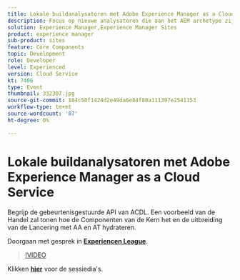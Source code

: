 ```yaml
---
title: Lokale buildanalysatoren met Adobe Experience Manager as a Cloud Service
description: Focus op nieuwe analysatoren die aan het AEM archetype zijn toegevoegd, zodat lokale validaties kunnen worden gereproduceerd die binnen de implementatiepijplijnen van Cloud Manager worden uitgevoerd.
solution: Experience Manager,Experience Manager Sites
product: experience manager
sub-product: sites
feature: Core Components
topic: Development
role: Developer
level: Experienced
version: Cloud Service
kt: 7406
type: Event
thumbnail: 332307.jpg
source-git-commit: 184c50f1424d2e49da6e84f88a111397e2541153
workflow-type: tm+mt
source-wordcount: '87'
ht-degree: 0%

---
```



# Lokale buildanalysatoren met Adobe Experience Manager as a Cloud Service

Begrijp de gebeurtenisgestuurde API van ACDL. Een voorbeeld van de Handel zal tonen hoe de Componenten van de Kern het en de uitbreiding van de Lancering met AA en AT hydrateren.

Doorgaan met gesprek in **[Experiencen League](http://adobe.ly/36Yd3v6)**.

>[!VIDEO](https://video.tv.adobe.com/v/332307/?quality=12&learn=on&hidetitle=true)

Klikken **[hier](/help/adobe-developers-live/assets/local-build-analyzers-aemcs.pdf)** voor de sessiedia&#39;s.
